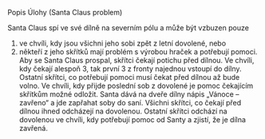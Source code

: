 Popis Úlohy (Santa Claus problem)

Santa Claus spí ve své dílně na severním pólu a může být vzbuzen pouze
1. ve chvíli, kdy jsou všichni jeho sobi zpět z letní dovolené, nebo
2. někteří z jeho skřítků mají problém s výrobou hraček a potřebují pomoci.
Aby se Santa Claus prospal, skřítci čekají potichu před dílnou. Ve chvíli, kdy čekají alespoň 3, tak
první 3 z fronty najednou vstoupí do dílny. Ostatní skřítci, co potřebují pomoci musí čekat před dílnou
až bude volno.
Ve chvíli, kdy přijde poslední sob z dovolené je pomoc čekajícím skřítkům možné odložit. Santa dává
na dveře dílny nápis „Vánoce – zavřeno“ a jde zapřahat soby do saní. Všichni skřítci, co čekají před
dílnou ihned odcházejí na dovolenou. Ostatní skřítci odchází na dovolenou ve chvíli, kdy potřebují
pomoc od Santy a zjistí, že je dílna zavřená.
